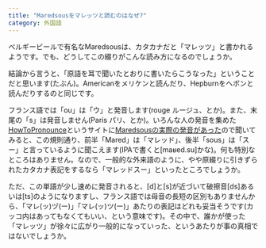 ```yaml
---
title: "Maredsousをマレッツと読むのはなぜ?"
category: 外国語
---
```


ベルギービールで有名なMaredsousは、カタカナだと「マレッツ」と書かれるようです。でも、どうしてこの綴りがこんな読み方になるのでしょうか。

結論から言うと、「原語を耳で聞いたとおりに書いたらこうなった」ということだと思います(たぶん)。Americanをメリケンと読んだり、Hepburnをヘボンと読んだりするのと同じです。

フランス語では「ou」は「ウ」と発音します(rouge ルージュ、とか)。また、末尾の「s」は発音しません(Paris パリ、とか)。いろんな人の発音を集めた[HowToPronounce](https://www.howtopronounce.com/)というサイトに[Maredsousの実際の発音があった](https://www.howtopronounce.com/french/maredsous/)ので聞いてみると、この規則通り、前半「Mared」は「マレッド」、後半「sous」は「スー」と言っているように聞こえます(IPAで書くと[maʁed.su]かな)。何も特別なところはありません。なので、一般的な外来語のように、やや原綴りに引きずられたカタカナ表記をするなら「マレッドスー」といったところでしょうか。

ただ、この単語が少し速めに発音されると、[d]と[s]が近づいて破擦音[ds]あるいは[ts]のようになりますし、フランス語では母音の長短の区別もありませんから、「マレ(ッ)ヅ(ー)」「マレ(ッ)ツ(ー)」あたりの表記はどれも妥当そうです(カッコ内はあってもなくてもいい、という意味です)。その中で、誰かが使った「マレッツ」が徐々に広がり一般的になっていった、というあたりが事の真相ではないでしょうか。
